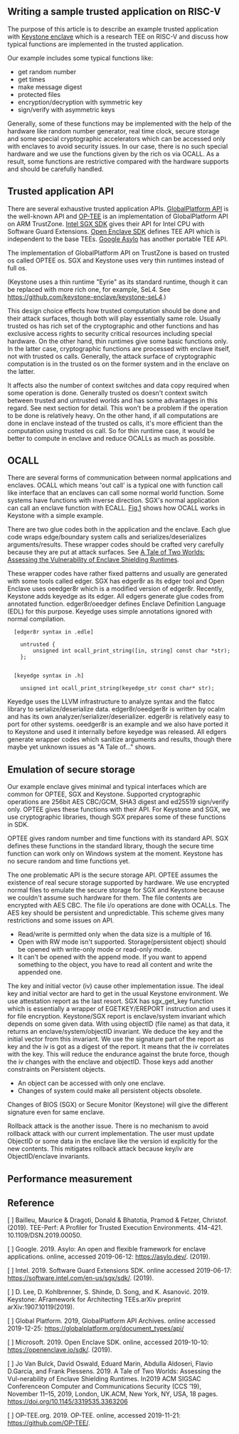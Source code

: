 ## Writing a sample trusted application on RISC-V

The purpose of this article is to describe an example trusted application with [Keystone enclave](https://keystone-enclave.org/) which is a research TEE on RISC-V and discuss how typical functions are implemented in the trusted application.

Our example includes some typical functions like:

* get random number
* get times
* make message digest
* protected files
* encryption/decryption with symmetric key
* sign/verify with asymmetric keys

Generally, some of these functions may be implemented with the help of the hardware like random number generator, real time clock, secure storage and some special cryptographic accelerators which can be accessed only with enclaves to avoid security issues.
In our case, there is no such special hardware and we use the functions given by the rich os via OCALL. As a result, some functions are restrictive compared with the hardware supports and should be carefully handled.

## Trusted application API

There are several exhaustive trusted application APIs. [GlobalPlatform API](https://globalplatform.org/document_types/api/) is the well-known API and [OP-TEE](https://www.op-tee.org/) is an implementation of GlobalPlatform API on ARM TrustZone.
[Intel SGX SDK](https://software.intel.com/en-us/sgx/sdk) gives their API for Intel CPU with Software Guard Extensions.
[Open Enclave SDK](https://openenclave.io/sdk/) defines TEE API which is independent to the base TEEs.
[Google Asylo](https://asylo.dev/) has another portable TEE API.

The implementation of GlobalPlatform API on TrustZone is based on trusted os called OPTEE os. SGX and Keystone uses very thin runtimes instead of full os.

(Keystone uses a thin runtime "Eyrie" as its standard runtime, though it can be replaced with more rich one, for example, SeL4. See https://github.com/keystone-enclave/keystone-seL4.)

This design choice effects how trusted computation should be done and their attack surfaces, though both will play essentially same role.
Usually trusted os has rich set of the cryptographic and other functions and has exclusive access rights to security critical resources including special hardware. On the other hand, thin runtimes give some basic functions only. In the latter case, cryptographic functions are processed with enclave itself, not with trusted os calls.
Generally, the attack surface of cryptographic computation is in the trusted os on the former system and in the enclave on the latter.

It affects also the number of context switches and data copy required when some operation is done. Generally trusted os doesn't context switch between trusted and untrusted worlds and has some advantages in this regard. See next section for detail. This won't be a problem if the operation to be done is relatively heavy. On the other hand, if all computations are done in enclave instead of the trusted os calls, it's more efficient than the computation using trusted os call. So for thin runtime case, it would be better to compute in enclave and reduce OCALLs as much as possible.

## OCALL

There are several forms of communication between normal applications and enclaves. OCALL which means 'out call' is a typical one with function call like interface that an enclaves can call some normal world function. Some systems have functions with inverse direction. SGX's normal application can call an enclave function with ECALL. [Fig.1](http://192.168.100.100/vc707/junkyard/blob/master/ocall-howto.pdf) shows how OCALL works in Keystone with a simple example.

There are two glue codes both in the application and the enclave.
Each glue code wraps edge/boundary system calls and serializes/deserializes arguments/results. These wrapper codes should be crafted very carefully because they are put at attack surfaces. See [A Tale of Two Worlds: Assessing the Vulnerability of Enclave Shielding Runtimes](https://people.cs.kuleuven.be/~jo.vanbulck/ccs19-tale.pdf).

These wrapper codes have rather fixed patterns and usually are generated with some tools called edger. SGX has edger8r as its edger tool and Open Enclave uses oeedger8r which is a modified version of edger8r. Recently, Keystone adds keyedge as its edger. All edgers generate glue codes from annotated function. edger8r/oeedger defines Enclave Definition Language (EDL) for this purpose. Keyedge uses simple annotations ignored with normal compilation.


```
  [edger8r syntax in .edle]

    untrusted {
        unsigned int ocall_print_string([in, string] const char *str);
    };


  [keyedge syntax in .h]
  
    unsigned int ocall_print_string(keyedge_str const char* str);

```


Keyedge uses the LLVM infrastructure to analyze syntax and the flatcc library to serialize/deserialize data. edger8r/oeedger8r is written by ocalm and has its own analyzer/serializer/deserializer. edger8r is relatively easy to port for other systems. oeedger8r is an example and we also have ported it to Keystone and used it internally before keyedge was released. All edgers generate wrapper codes which sanitize arguments and results, though there maybe yet unknown issues as "A Tale of..." shows.

## Emulation of secure storage

Our example enclave gives minimal and typical interfaces which are common for OPTEE, SGX and Keystone. Supported cryptographic operations are 256bit AES CBC/GCM, SHA3 digest and ed25519 sign/verify only. OPTEE gives these functions with their API. For Keystone and SGX, we use cryptographic libraries, though SGX prepares some of these functions in SDK.

OPTEE gives random number and time functions with its standard API. SGX defines these functions in the standard library, though the secure time function can work only on Windows system at the moment. Keystone has no secure random and time functions yet.

The one problematic API is the secure storage API. OPTEE assumes the existence of real secure storage supported by hardware. We use encrypted normal files to emulate the secure storage for SGX and Keystone because we couldn't assume such hardware for them. The file contents are encrypted with AES CBC. The file i/o operations are done with OCALLs. The AES key should be persistent and unpredictable. This scheme gives many restrictions and some issues on API.

* Read/write is permitted only when the data size is a multiple of 16.
* Open with RW mode isn't supported. Storage(persistent object) should be opened with write-only mode or read-only mode.
* It can't be opened with the append mode. If you want to append something to the object, you have to read all content and write the appended one.

The key and initial vector (iv) cause other implementation issue. The ideal key and initial vector are hard to get in the usual Keystone environment. We use attestation report as the last resort. SGX has sgx_get_key function which is essentially a wrapper of EGETKEY/EREPORT instruction and uses it for file encryption. Keystone/SGX report is enclave/system invariant which depends on some given data. With using objectID (file name) as that data, it returns an enclave/system/objectID invariant. We deduce the key and the initial vector from this invariant.
We use the signature part of the report as key and the iv is got as a digest of the report. It means that the iv correlates with the key. This will reduce the endurance against the brute force, though the iv changes with the enclave and objectID.
Those keys add another constraints on Persistent objects. 

* An object can be accessed with only one enclave.
* Changes of system could make all persistent objects obsolete.

Changes of BIOS (SGX) or Secure Monitor (Keystone) will give the different signature even for same enclave.

Rollback attack is the another issue. There is no mechanism to avoid rollback attack with our current implementation. The user must update ObjectID or some data in the enclave like the version id explicitly for the new contents. This mitigates rollback attack because key/iv are ObjectID/enclave invariants.

## Performance measurement







## Reference

[ ] Bailleu, Maurice & Dragoti, Donald & Bhatotia, Pramod & Fetzer, Christof. (2019). TEE-Perf: A Profiler for Trusted Execution Environments. 414-421. 10.1109/DSN.2019.00050.

[ ] Google. 2019. Asylo: An open and flexible framework for enclave applications. online, accessed 2019-06-12: https://asylo.dev/. (2019).

[ ] Intel. 2019. Software Guard Extensions SDK. online accessed 2019-06-17: https://software.intel.com/en-us/sgx/sdk/. (2019).

[ ] D. Lee, D. Kohlbrenner, S. Shinde, D. Song, and K. Asanović. 2019. Keystone: AFramework for Architecting TEEs.arXiv preprint arXiv:1907.10119(2019).

[ ] Global Platform. 2019, GlobalPlatform API Archives. online accessed 2019-12-25: https://globalplatform.org/document_types/api/

[ ] Microsoft. 2019. Open Enclave SDK. online, accessed 2019-10-10: https://openenclave.io/sdk/. (2019).

[ ] Jo Van Bulck, David Oswald, Eduard Marin, Abdulla Aldoseri, Flavio D.Garcia, and Frank Piessens. 2019. A Tale of Two Worlds: Assessing the Vul-nerability of Enclave Shielding Runtimes. In2019 ACM SIGSAC Conferenceon Computer and Communications Security (CCS ’19), November 11–15, 2019, London, UK.ACM, New York, NY, USA, 18 pages. https://doi.org/10.1145/3319535.3363206

[ ] OP-TEE.org. 2019. OP-TEE. online, accessed 2019-11-21: https://github.com/OP-TEE/.

